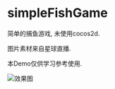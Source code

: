 # simpleFishGame
简单的捕鱼游戏, 未使用cocos2d.

图片素材来自星球直播.

本Demo仅供学习参考使用.

![效果图](https://github.com/changjianfeishui/simpleFishGame/raw/master/1.gif)
